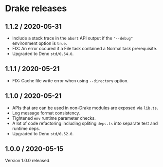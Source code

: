 # Drake releases

## 1.1.2 / 2020-05-31
- Include a stack trace in the `abort` API output if the `"--debug"` environment
  option is `true`.
- FIX: An error occured if a File task contained a Normal task prerequisite.
- Upgraded to Deno `std/0.54.0`.


## 1.1.1 / 2020-05-21
- FIX: Cache file write error when using `--directory` option.


## 1.1.0 / 2020-05-21
- APIs that are can be used in non-Drake modules are exposed via `lib.ts`.
- Log message format consistency.
- Tightened `env` runtime parameter checks.
- A lot of code refactoring including spliting `deps.ts` into separate test and runtime deps.
- Upgraded to Deno `std/0.52.0`.


## 1.0.0 / 2020-05-15
Version 1.0.0 released.
